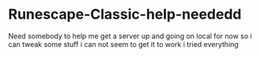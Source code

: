 # Runescape-Classic-help-neededd
Need somebody to help me get a server up and going on local for now so i can tweak some stuff i can not seem to get it to work i tried everything

